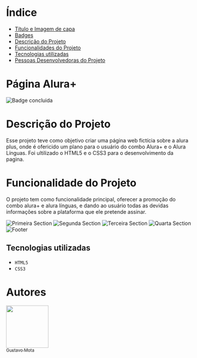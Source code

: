 # Índice 

* [Título e Imagem de capa](https://user-images.githubusercontent.com/110987082/204423782-b809aa76-f5f7-4d50-bdd5-2aaf75ab30ec.png)
* [Badges](https://img.shields.io/badge/status-concluido-green)
* [Descrição do Projeto](#descrição-do-projeto)
* [Funcionalidades do Projeto](#funcionalidades-e-demonstração-da-aplicação)
* [Tecnologias utilizadas](#tecnologias-utilizadas)
* [Pessoas Desenvolvedoras do Projeto](#pessoas-desenvolvedoras)

<h1>Página Alura+</h1>

![Badge concluida](https://img.shields.io/badge/status-concluido-green)

# Descrição do Projeto

Esse projeto teve como objetivo criar uma página web fictícia sobre a alura plus, onde é ofericido um plano para o usuário do combo Alura+ e o Alura Línguas. Foi ultilizado o HTML5 e o CSS3 para o desenvolvimento da pagina. 

# Funcionalidade do Projeto

O projeto tem como funcionalidade principal, oferecer a promoção do combo alura+ e alura línguas, e dando ao usuário todas as devidas informações sobre a plataforma que ele pretende assinar.


![Primeira Section](https://user-images.githubusercontent.com/110987082/204428997-8f65403e-c2f8-4e06-ae5d-aa555bdedbf5.png)
![Segunda Section](https://user-images.githubusercontent.com/110987082/204429109-1ddc7930-b83d-4675-a716-2932cdcb3d87.png)
![Terceira Section](https://user-images.githubusercontent.com/110987082/204429215-6e6befbd-e54b-47fc-9cc0-89f3d1da31cc.png)
![Quarta Section](https://user-images.githubusercontent.com/110987082/204429313-7ff28ec9-33bf-4217-b989-1eb3f8ab051a.png)
![Footer](https://user-images.githubusercontent.com/110987082/204429426-c015fdb9-acd2-4247-b68d-b3bd00370dd5.png)


## Tecnologias utilizadas

- ``HTML5``
- ``CSS3``


# Autores

[<img src="https://avatars.githubusercontent.com/u/110987082?s=400&u=00cd3c7d76a0504f4b462a14d3e0688eadce3557&v=4" width=115><br><sub>Gustavo Mota</sub>](https://github.com/GuuMotaa)   